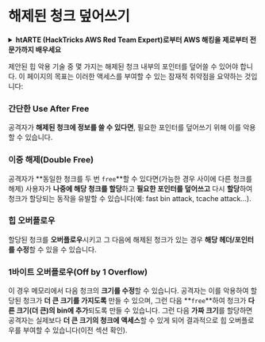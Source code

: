 # 해제된 청크 덮어쓰기

<details>

<summary><strong>htARTE (HackTricks AWS Red Team Expert)로부터 AWS 해킹을 제로부터 전문가까지 배우세요</strong></summary>

HackTricks를 지원하는 다른 방법:

* **회사가 HackTricks에 광고되길 원하거나 HackTricks를 PDF로 다운로드**하려면 [**SUBSCRIPTION PLANS**](https://github.com/sponsors/carlospolop)를 확인하세요!
* [**공식 PEASS & HackTricks 스왜그**](https://peass.creator-spring.com)를 구매하세요
* [**The PEASS Family**](https://opensea.io/collection/the-peass-family)를 발견하세요, 당사의 독점 [**NFTs**](https://opensea.io/collection/the-peass-family) 컬렉션
* **💬 [Discord 그룹](https://discord.gg/hRep4RUj7f)** 또는 [telegram 그룹](https://t.me/peass)에 **가입**하거나 **Twitter** 🐦 [**@hacktricks\_live**](https://twitter.com/hacktricks\_live)**를 팔로우**하세요.
* **해킹 요령을 공유하려면 PR을 제출하여** [**HackTricks**](https://github.com/carlospolop/hacktricks) 및 [**HackTricks Cloud**](https://github.com/carlospolop/hacktricks-cloud) github 저장소를 확인하세요.

</details>

제안된 힙 악용 기술 중 몇 가지는 해제된 청크 내부의 포인터를 덮어쓸 수 있어야 합니다. 이 페이지의 목표는 이러한 액세스를 부여할 수 있는 잠재적 취약점을 요약하는 것입니다:

### 간단한 Use After Free

공격자가 **해제된 청크에 정보를 쓸 수 있다면**, 필요한 포인터를 덮어쓰기 위해 이를 악용할 수 있습니다.

### 이중 해제(Double Free)

공격자가 **동일한 청크를 두 번 `free`**할 수 있다면(가능한 경우 사이에 다른 청크를 해제) 사용자가 **나중에 해당 청크를 할당**하고 **필요한 포인터를 덮어쓰고** 다시 **할당**하여 청크가 할당되는 동작을 유발할 수 있습니다(예: fast bin attack, tcache attack...).

### 힙 오버플로우

할당된 청크를 **오버플로우**시키고 그 다음에 해제된 청크가 있는 경우 **해당 헤더/포인터를 수정**할 수 있을 수 있습니다.

### 1바이트 오버플로우(Off by 1 Overflow)

이 경우 메모리에서 다음 청크의 **크기를 수정**할 수 있습니다. 공격자는 이를 악용하여 할당된 청크가 **더 큰 크기를 가지도록** 만들 수 있으며, 그런 다음 **`free`**하여 청크가 **다른 크기(더 큰)의 bin에 추가**되도록 만들 수 있습니다. 그런 다음 **가짜 크기**를 할당하면 공격자는 실제보다 **더 큰 크기의 청크에 액세스**할 수 있게 되어 결과적으로 힙 오버플로우를 부여할 수 있습니다(이전 섹션 확인).
